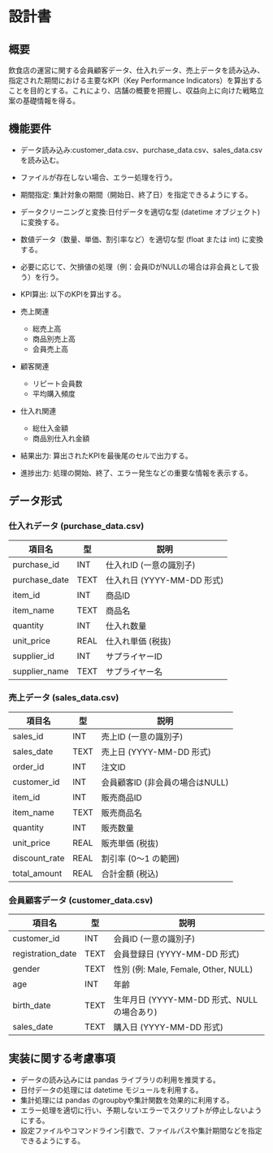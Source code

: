 # 設計書

## 概要
飲食店の運営に関する会員顧客データ、仕入れデータ、売上データを読み込み、指定された期間における主要なKPI（Key Performance Indicators）を算出することを目的とする。これにより、店舗の概要を把握し、収益向上に向けた戦略立案の基礎情報を得る。

## 機能要件
- データ読み込み:customer_data.csv、purchase_data.csv、sales_data.csv を読み込む。
- ファイルが存在しない場合、エラー処理を行う。
- 期間指定: 集計対象の期間（開始日、終了日）を指定できるようにする。
- データクリーニングと変換:日付データを適切な型 (datetime オブジェクト) に変換する。
- 数値データ（数量、単価、割引率など）を適切な型 (float または int) に変換する。
- 必要に応じて、欠損値の処理（例：会員IDがNULLの場合は非会員として扱う）を行う。
- KPI算出: 以下のKPIを算出する。
- 売上関連
    - 総売上高
    - 商品別売上高
    - 会員売上高
- 顧客関連
    - リピート会員数
    - 平均購入頻度
- 仕入れ関連
    - 総仕入金額
    - 商品別仕入れ金額

- 結果出力: 算出されたKPIを最後尾のセルで出力する。
- 進捗出力: 処理の開始、終了、エラー発生などの重要な情報を表示する。

## データ形式

### 仕入れデータ (purchase_data.csv)

| 項目名         | 型    | 説明                           |
| -------------- | ----- | ------------------------------ |
| purchase_id    | INT   | 仕入れID (一意の識別子)        |
| purchase_date  | TEXT  | 仕入れ日 (YYYY-MM-DD 形式)     |
| item_id        | INT   | 商品ID                         |
| item_name      | TEXT  | 商品名                         |
| quantity       | INT   | 仕入れ数量                     |
| unit_price     | REAL  | 仕入れ単価 (税抜)              |
| supplier_id    | INT   | サプライヤーID                 |
| supplier_name  | TEXT  | サプライヤー名                 |


### 売上データ (sales_data.csv)

| 項目名         | 型    | 説明                                 |
| -------------- | ----- | ------------------------------------ |
| sales_id       | INT   | 売上ID (一意の識別子)                |
| sales_date     | TEXT  | 売上日 (YYYY-MM-DD 形式)             |
| order_id       | INT   | 注文ID                               |
| customer_id    | INT   | 会員顧客ID (非会員の場合はNULL)       |
| item_id        | INT   | 販売商品ID                           |
| item_name      | TEXT  | 販売商品名                           |
| quantity       | INT   | 販売数量                             |
| unit_price     | REAL  | 販売単価 (税抜)                      |
| discount_rate  | REAL  | 割引率 (0〜1 の範囲)                 |
| total_amount   | REAL  | 合計金額 (税込)                      |


### 会員顧客データ (customer_data.csv)

| 項目名             | 型    | 説明                                   |
| ------------------ | ----- | -------------------------------------- |
| customer_id        | INT   | 会員ID (一意の識別子)                  |
| registration_date  | TEXT  | 会員登録日 (YYYY-MM-DD 形式)           |
| gender             | TEXT  | 性別 (例: Male, Female, Other, NULL)   |
| age                | INT   | 年齢                                   |
| birth_date         | TEXT  | 生年月日 (YYYY-MM-DD 形式、NULLの場合あり) |
| sales_date         | TEXT  | 購入日 (YYYY-MM-DD 形式)               |


## 実装に関する考慮事項
- データの読み込みには pandas ライブラリの利用を推奨する。
- 日付データの処理には datetime モジュールを利用する。
- 集計処理には pandas のgroupbyや集計関数を効果的に利用する。
- エラー処理を適切に行い、予期しないエラーでスクリプトが停止しないようにする。
- 設定ファイルやコマンドライン引数で、ファイルパスや集計期間などを指定できるようにする。